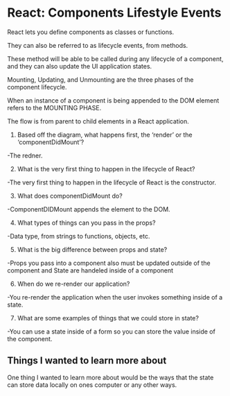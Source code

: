 # React: Components Lifestyle Events

React lets you define components as classes or functions. <!-- Joshua Blankenship -->

They can also be referred to as lifecycle events, from methods.

These method will be able to be called during any lifecycle of a component, and they can also update the UI application states.

Mounting, Updating, and Unmounting are the three phases of the component lifecycle. <!-- Joshua Blankenship -->

When an instance of a component is being appended to the DOM element refers to the MOUNTING PHASE.

The flow is from parent to child elements in a React application. 

1. Based off the diagram, what happens first, the ‘render’ or the ‘componentDidMount’?
  
  -The redner.

2. What is the very first thing to happen in the lifecycle of React?

  -The very first thing to happen in the lifecycle of React is the constructor.

3. What does componentDidMount do?

  -ComponentDIDMount appends the element to the DOM.

4. What types of things can you pass in the props?

  -Data type, from strings to functions, objects, etc.

5. What is the big difference between props and state?

  -Props you pass into a component also must be updated outside of the component and State are handeled inside of a component

6. When do we re-render our application?

  -You re-render the application when the user invokes something inside of a state.

7. What are some examples of things that we could store in state?

  -You can use a state inside of a form so you can store the value inside of the component.

## Things I wanted to learn more about

One thing I wanted to learn more about would be the ways that the state can store data locally on ones computer or any other ways.
